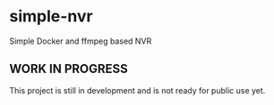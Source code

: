 # simple-nvr
Simple Docker and ffmpeg based NVR

## WORK IN PROGRESS

This project is still in development and is not ready for public use yet.
